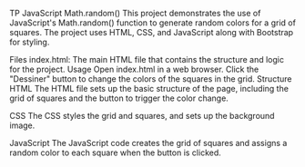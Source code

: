 TP JavaScript Math.random()
This project demonstrates the use of JavaScript's Math.random() function to generate random colors for a grid of squares. The project uses HTML, CSS, and JavaScript along with Bootstrap for styling.

Files
index.html: The main HTML file that contains the structure and logic for the project.
Usage
Open index.html in a web browser.
Click the "Dessiner" button to change the colors of the squares in the grid.
Structure
HTML
The HTML file sets up the basic structure of the page, including the grid of squares and the button to trigger the color change.

CSS
The CSS styles the grid and squares, and sets up the background image.

JavaScript
The JavaScript code creates the grid of squares and assigns a random color to each square when the button is clicked.
